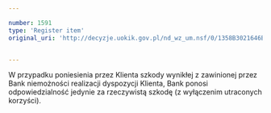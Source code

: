 ```yaml
---

number: 1591
type: 'Register item'
original_uri: 'http://decyzje.uokik.gov.pl/nd_wz_um.nsf/0/1358B3021646BC64C12575B5004A4438?OpenDocument'


---
```


W przypadku poniesienia przez Klienta szkody wynikłej z zawinionej przez Bank niemożności realizacji dyspozycji Klienta, Bank ponosi odpowiedzialność jedynie za rzeczywistą szkodę (z wyłączenim utraconych korzyści).
